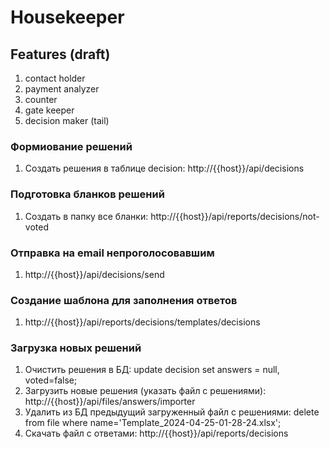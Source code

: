 # Housekeeper

## Features (draft)

1. contact holder
2. payment analyzer
3. counter
4. gate keeper
5. decision maker (tail)

### Формиование решений
1. Создать решения в таблице decision: http://{{host}}/api/decisions

### Подготовка бланков решений
1. Создать в папку все бланки: http://{{host}}/api/reports/decisions/not-voted

### Отправка на email непроголосовавшим
1. http://{{host}}/api/decisions/send

### Создание шаблона для заполнения ответов
1.  http://{{host}}/api/reports/decisions/templates/decisions

### Загрузка новых решений
1. Очистить решения в БД: update decision set answers = null, voted=false;
2. Загрузить новые решения (указать файл с решениями): http://{{host}}/api/files/answers/importer
3. Удалить из БД предыдущий загруженный файл с решениями: delete from file where name='Template_2024-04-25-01-28-24.xlsx';
4. Скачать файл с ответами: http://{{host}}/api/reports/decisions
